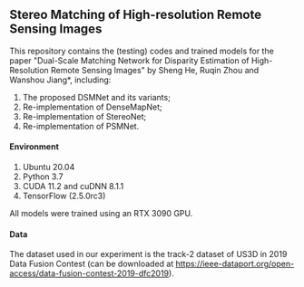 ## Stereo Matching of High-resolution Remote Sensing Images

This repository contains the (testing) codes and trained models for the paper "Dual-Scale Matching Network for Disparity Estimation of High-Resolution Remote Sensing Images" by Sheng He, Ruqin Zhou and Wanshou Jiang*, including:
1. The proposed DSMNet and its variants;
2. Re-implementation of DenseMapNet;
3. Re-implementation of StereoNet;
4. Re-implementation of PSMNet.


#### Environment
1. Ubuntu 20.04
2. Python 3.7
3. CUDA 11.2 and cuDNN 8.1.1
4. TensorFlow (2.5.0rc3)

All models were trained using an RTX 3090 GPU.


#### Data
The dataset used in our experiment is the track-2 dataset of US3D in 2019 Data Fusion Contest (can be downloaded at https://ieee-dataport.org/open-access/data-fusion-contest-2019-dfc2019).
